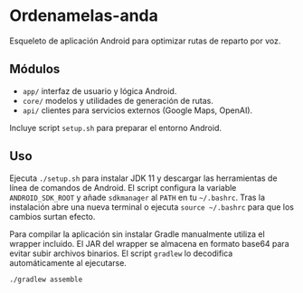 # Ordenamelas-anda

Esqueleto de aplicación Android para optimizar rutas de reparto por voz.

## Módulos
- `app/` interfaz de usuario y lógica Android.
- `core/` modelos y utilidades de generación de rutas.
- `api/` clientes para servicios externos (Google Maps, OpenAI).

Incluye script `setup.sh` para preparar el entorno Android.

## Uso
Ejecuta `./setup.sh` para instalar JDK 11 y descargar las herramientas de línea de comandos de Android. El script configura la variable `ANDROID_SDK_ROOT` y añade `sdkmanager` al `PATH` en tu `~/.bashrc`. Tras la instalación abre una nueva terminal o ejecuta `source ~/.bashrc` para que los cambios surtan efecto.

Para compilar la aplicación sin instalar Gradle manualmente utiliza el wrapper incluido.
El JAR del wrapper se almacena en formato base64 para evitar subir archivos binarios. El script `gradlew` lo decodifica automáticamente al ejecutarse.

```bash
./gradlew assemble
```
